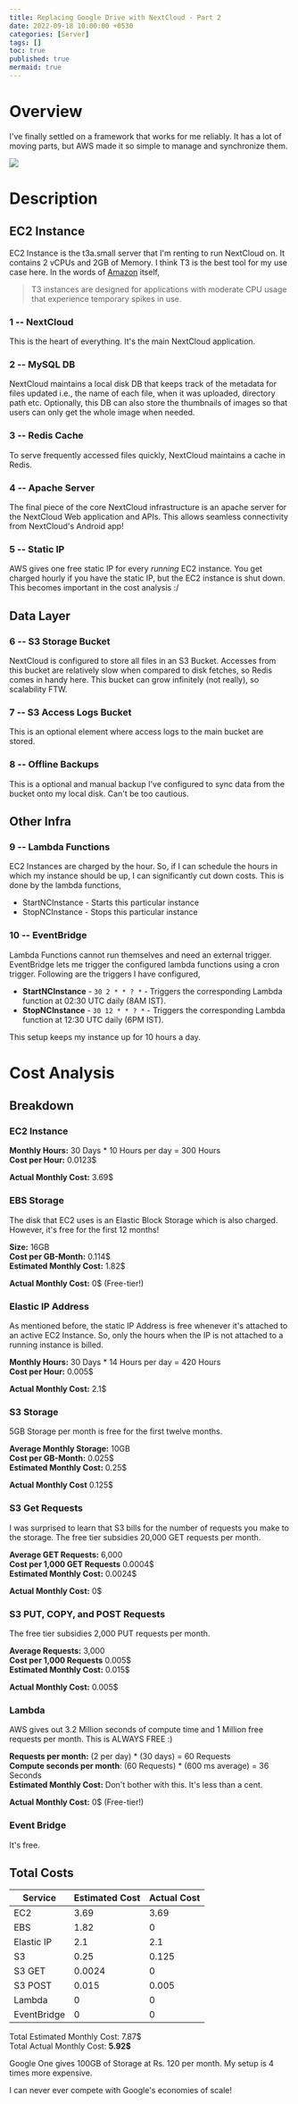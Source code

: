 ```yaml
---
title: Replacing Google Drive with NextCloud - Part 2
date: 2022-09-18 10:00:00 +0530
categories: [Server]
tags: []
toc: true
published: true
mermaid: true
---
```




# Overview

I've finally settled on a framework that works for me reliably. It has a lot of moving parts, but AWS made it
so simple to manage and synchronize them.

![](/assets/img/nextcloud-2-post/ec2-nc.drawio.svg)

# Description

## EC2 Instance

EC2 Instance is the t3a.small server that I'm renting to run NextCloud on. It contains 2 vCPUs and 2GB of Memory.
I think T3 is the best tool for my use case here. In the words of [Amazon](https://aws.amazon.com/ec2/instance-types/t3/)
itself,
> T3 instances are designed for applications with moderate CPU usage that experience temporary spikes in use.

### 1 -- NextCloud

This is the heart of everything. It's the main NextCloud application.

### 2 -- MySQL DB

NextCloud maintains a local disk DB that keeps track of the metadata for files updated i.e., the name of each file, when it
was uploaded, directory path etc. Optionally, this DB can also store the thumbnails of images so that users can only
get the whole image when needed.

### 3 -- Redis Cache

To serve frequently accessed files quickly, NextCloud maintains a cache in Redis.

### 4 -- Apache Server

The final piece of the core NextCloud infrastructure is an apache server for the NextCloud Web application and APIs. This
allows seamless connectivity from NextCloud's Android app!

### 5 -- Static IP

AWS gives one free static IP for every *running* EC2 instance. You get charged hourly if you have the static IP, but the EC2
instance is shut down. This becomes important in the cost analysis :/

## Data Layer

### 6 -- S3 Storage Bucket

NextCloud is configured to store all files in an S3 Bucket. Accesses from this bucket are relatively slow when compared
to disk fetches, so Redis comes in handy here. This bucket can grow infinitely (not really), so scalability FTW.

### 7 -- S3 Access Logs Bucket

This is an optional element where access logs to the main bucket are stored.

### 8 -- Offline Backups

This is a optional and manual backup I've configured to sync data from the bucket onto my local disk. Can't be too cautious.

## Other Infra

### 9 -- Lambda Functions

EC2 Instances are charged by the hour. So, if I can schedule the hours in which my instance should be up, I can
significantly cut down costs. This is done by the lambda functions,

* StartNCInstance - Starts this particular instance
* StopNCInstance - Stops this particular instance

### 10 -- EventBridge

Lambda Functions cannot run themselves and need an external trigger. EventBridge lets me trigger the configured lambda
functions using a cron trigger. Following are the triggers I have configured,

* **StartNCInstance** - `30 2 * * ? *` - Triggers the corresponding Lambda function at 02:30 UTC daily (8AM IST).
* **StopNCInstance** - `30 12 * * ? *` - Triggers the corresponding Lambda function at 12:30 UTC daily (6PM IST).

This setup keeps my instance up for 10 hours a day.

# Cost Analysis

## Breakdown

### EC2 Instance

**Monthly Hours:** 30 Days * 10 Hours per day = 300 Hours  
**Cost per Hour:** 0.0123$  

**Actual Monthly Cost:** 3.69$ 

### EBS Storage

The disk that EC2 uses is an Elastic Block Storage which is also charged. However, it's free for the first 12 months! 

**Size:** 16GB  
**Cost per GB-Month:** 0.114$  
**Estimated Monthly Cost:** 1.82$  

**Actual Monthly Cost:** 0$ (Free-tier!) 

### Elastic IP Address

As mentioned before, the static IP Address is free whenever it's attached to an active EC2 Instance. So, only the hours
when the IP is not attached to a running instance is billed.

**Monthly Hours:** 30 Days * 14 Hours per day = 420 Hours  
**Cost per Hour:** 0.005$  

**Actual Monthly Cost:** 2.1$ 

### S3 Storage

5GB Storage per month is free for the first twelve months. 

**Average Monthly Storage:** 10GB  
**Cost per GB-Month:** 0.025$  
**Estimated Monthly Cost:** 0.25$  

**Actual Monthly Cost** 0.125$

### S3 Get Requests

I was surprised to learn that S3 bills for the number of requests you make to the storage. The free tier subsidies 20,000
GET requests per month.

**Average GET Requests:** 6,000  
**Cost per 1,000 GET Requests** 0.0004$  
**Estimated Monthly Cost:** 0.0024$  

**Actual Monthly Cost:** 0$

### S3 PUT, COPY, and POST Requests

The free tier subsidies 2,000 PUT requests per month.

**Average Requests:** 3,000  
**Cost per 1,000 Requests** 0.005$  
**Estimated Monthly Cost:** 0.015$  

**Actual Monthly Cost:** 0.005$

### Lambda

AWS gives out 3.2 Million seconds of compute time and 1 Million free requests per month. This is ALWAYS FREE :)

**Requests per month:** (2 per day) * (30 days) = 60 Requests  
**Compute seconds per month**: (60 Requests) * (600 ms average) = 36 Seconds  
**Estimated Monthly Cost:** Don't bother with this. It's less than a cent.  

**Actual Monthly Cost:** 0$ (Free-tier!)

### Event Bridge

It's free.

## Total Costs

| Service | Estimated Cost  | Actual Cost  |
|---|---|---|
| EC2 | 3.69 | 3.69 |
| EBS | 1.82 | 0 |
| Elastic IP | 2.1 | 2.1 |
| S3 | 0.25 | 0.125 |
| S3 GET | 0.0024 | 0 |
| S3 POST | 0.015 | 0.005 |
| Lambda | 0 | 0 |
| EventBridge | 0 | 0 |

Total Estimated Monthly Cost: 7.87$  
Total Actual Monthly Cost: **5.92$**

Google One gives 100GB of Storage at Rs. 120 per month. My setup is 4 times more expensive.  

I can never ever compete with Google's economies of scale!